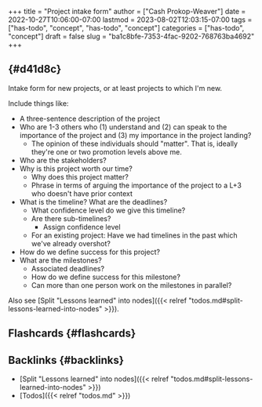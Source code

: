 +++
title = "Project intake form"
author = ["Cash Prokop-Weaver"]
date = 2022-10-27T10:06:00-07:00
lastmod = 2023-08-02T12:03:15-07:00
tags = ["has-todo", "concept", "has-todo", "concept"]
categories = ["has-todo", "concept"]
draft = false
slug = "ba1c8bfe-7353-4fac-9202-768763ba4692"
+++

##  {#d41d8c}

Intake form for new projects, or at least projects to which I'm new.

Include things like:

-   A three-sentence description of the project
-   Who are 1-3 others who (1) understand and (2) can speak to the importance of the project and (3) my importance in the project landing?
    -   The opinion of these individuals should "matter". That is, ideally they're one or two promotion levels above me.
-   Who are the stakeholders?
-   Why is this project worth our time?
    -   Why does this project matter?
    -   Phrase in terms of arguing the importance of the project to a L+3 who doesn't have prior context
-   What is the timeline? What are the deadlines?
    -   What confidence level do we give this timeline?
    -   Are there sub-timelines?
        -   Assign confidence level
    -   For an existing project: Have we had timelines in the past which we've already overshot?
-   How do we define success for this project?
-   What are the milestones?
    -   Associated deadlines?
    -   How do we define success for this milestone?
    -   Can more than one person work on the milestones in parallel?

Also see [Split "Lessons learned" into nodes]({{< relref "todos.md#split-lessons-learned-into-nodes" >}}).


## Flashcards {#flashcards}


## Backlinks {#backlinks}

-   [Split "Lessons learned" into nodes]({{< relref "todos.md#split-lessons-learned-into-nodes" >}})
-   [Todos]({{< relref "todos.md" >}})
